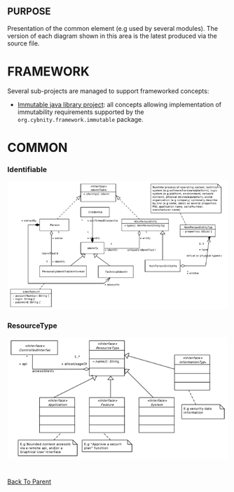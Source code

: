## PURPOSE
Presentation of the common element (e.g used by several modules).
The version of each diagram shown in this area is the latest produced via the source file.

# FRAMEWORK
Several sub-projects are managed to support frameworked concepts:

- [Immutable java library project](/implementations-line/framework/immutable): all concepts allowing implementation of immutability requirements supported by the `org.cybnity.framework.immutable` package.

# COMMON
### Identifiable
![image](Identifiable_description.PNG)

### ResourceType
![image](ResourceType_description.PNG)

#
[Back To Parent](../)
